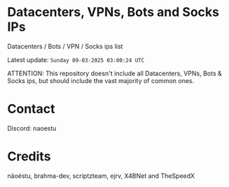 # Datacenters, VPNs, Bots and Socks IPs
 
Datacenters / Bots / VPN / Socks ips list

Latest update: `Sunday 09-03-2025 03:00:24 UTC` 

ATTENTION: This repository doesn't include all Datacenters, VPNs, Bots & Socks ips, 
but should include the vast majority of common ones.

# Contact
Discord: naoestu

# Credits
nãoéstu, brahma-dev, scriptzteam, ejrv, X4BNet and TheSpeedX
